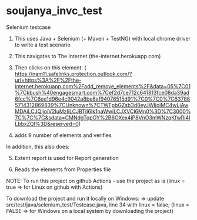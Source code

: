 # soujanya_invc_test
Selenium testcase

1. This uses Java + Selenium (+ Maven + TestNG) with local chrome driver to write a test scenario

2. This navigates to The Internet (the-internet.herokuapp.com)

3. Then clicks on this element: ( https://nam11.safelinks.protection.outlook.com/?url=https%3A%2F%2Fthe-internet.herokuapp.com%2Fadd_remove_elements%2F&data=05%7C01%7Ckbush%40engagesmart.com%7Cef2d7ce712c641813fce08da39ad6fcc%7C6ee1d96e4c9042a8be8af94078515d91%7C0%7C0%7C637885714312869839%7CUnknown%7CTWFpbGZsb3d8eyJWIjoiMC4wLjAwMDAiLCJQIjoiV2luMzIiLCJBTiI6Ik1haWwiLCJXVCI6Mn0%3D%7C3000%7C%7C%7C&sdata=CMNdgTqpOY%2B6OXex4jP8VnO3mWNzqKfwRi4ILbbxZQI%3D&reserved=0)

4. adds 9 number of elements and verifies

In addition, this also does:

5. Extent report is used for Report generation

6. Reads the elements from Properties file

NOTE:
	To run this project on github Actions	- use the project as is
  (linux = true  => for Linux on github with Actions)

  To download the project and run it locally on Windows:
  => update src/test/java/selenium_test/Testcase.java, line 34 with
  linux = false;
  (linux = FALSE => for Windows on a local system by downloading the project)
  
